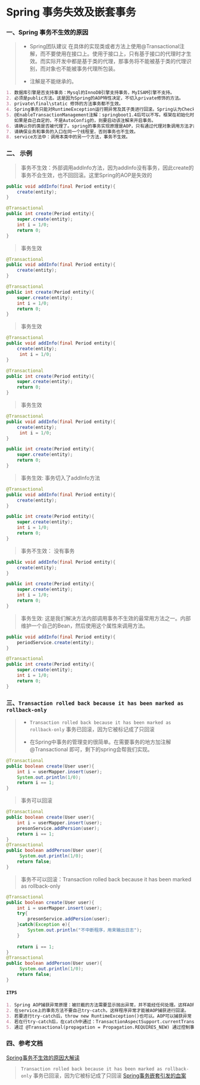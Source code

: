 # Spring 事务失效及嵌套事务



### 一、Spring 事务不生效的原因

> - Spring团队建议 在具体的实现类或者方法上使用@Transactional注解，而不要使用在接口上。使用于接口上，只有基于接口的代理时才生效。而实际开发中都是基于类的代理，那事务将不能被基于类的代理识别，而对象也不能被事务代理所包装。
> 
> - 注解是不能继承的。

```markdown
1. 数据库引擎是否支持事务：Mysql的InnoDB引擎支持事务，MyISAM引擎不支持。
2. 必须是public方法。这是因为Spring的AOP特性决定，不切入private修饰的方法。
3. private\final\static 修饰的方法事务都不生效。
4. Spring事务只能对RuntimeException运行期异常及其子类进行回滚。Spring认为Checked的异常属于业务，开发需要给出解决方案而不是直接扔给框架
5. @EnableTransactionManagement注解：springboot1.4后可以不写。框架在初始化时就默认注入了两个事务管理器的Bean `JDBC`的`DataSourceTransactionManager` 和 `JPA`的 `JPATransactionManager`。
   如果是自己自定的，不是AutoConfig的，则要启动该注解来开启事务。
6. 请确认你的类是否被代理了。spring的事务实现原理是AOP，只有通过代理对象调用方法才能被拦截，事务才能生效。
7. 请确保业务和事务的入口在同一个线程里，否则事务也不生效。
8. service方法中：调用本类中的另一个方法，事务不生效。
```

### 二、 示例

> 事务不生效：外部调用addInfo方法，因为addInfo没有事务，因此create的事务不会生效，也不回回滚。这里Spring的AOP是失效的
```java
public void addInfo(final Period entity){
    create(entity);
}

@Transactional
public int create(Period entity){
    super.create(entity);
    int i = 1/0;
    return 0;
}
```
> 事务生效
```java
@Transactional
public void addInfo(final Period entity){
    create(entity);
}

@Transactional
public int create(Period entity){
    super.create(entity);
    int i = 1/0;
    return 0;
}
```
> 事务生效
```java
@Transactional
public void addInfo(final Period entity){
    create(entity);
     int i = 1/0;
}

@Transactional
public int create(Period entity){
    super.create(entity);
    return 0;
}
```
> 事务生效
```java
@Transactional
public void addInfo(final Period entity){
    create(entity);
     int i = 1/0;
}

public int create(Period entity){
    super.create(entity);
    return 0;
}
```
> 事务生效: 事务切入了addInfo方法
```java
@Transactional
public void addInfo(final Period entity){
    create(entity);
}

public int create(Period entity){
    super.create(entity);
    int i = 1/0;
    return 0;
}
```
> 事务不生效： 没有事务
```java
public void addInfo(final Period entity){
    create(entity);
}

public int create(Period entity){
    super.create(entity);
    int i = 1/0;
    return 0;
}
```
> 事务生效: 这是我们解决方法内部调用事务不生效的最常用方法之一。内部维护一个自己的Bean，然后使用这个属性来调用方法。
```java
public void addInfo(final Period entity){
    periodService.create(entity);
}

@Transactional
public int create(Period entity){
    super.create(entity);
    int i = 1/0;
    return 0;
}
```

### 三、`Transaction rolled back because it has been marked as rollback-only`
> - `Transaction rolled back because it has been marked as rollback-only` 事务已回滚，因为它被标记成了只回滚
>
> - 在Spring中事务的管理变的很简单。在需要事务的地方加注解 @Transactional 即可，剩下的spring会帮我们实现。
```java
@Transactional
public boolean create(User user){
    int i = userMapper.insert(user);
    System.out.println(1/0);
    return i == 1;
}
```
> 事务可以回滚
```java
@Transactional
public boolean create(User user){
    int i = userMapper.insert(user);
    presonService.addPersion(user);
    return i == 1;
}
@Transactional
public boolean addPerson(User user){
     System.out.println(1/0);
    return false;
}
```
> 事务不可以回滚：Transaction rolled back because it has been marked as rollback-only
```java
@Transactional
public boolean create(User user){
    int i = userMapper.insert(user);
    try{
        presonService.addPersion(user);
    }catch(Exception e){
        System.out.println("不中断程序，用来输出日志");
    }
    
    return i == 1;
}
@Transactional
public boolean addPerson(User user){
     System.out.println(1/0);
    return false;
}
```

#### `ITPS`
```markdown
1. Spring AOP捕获异常原理：被拦截的方法需要显示抛出异常，并不能经任何处理。这样AOP代理才能捕获到方法的异常，进行回滚。默认情况下AIP只能捕获RuntimeException异常
2. 在service上的事务方法不要自己try-catch，这样程序异常才能被AOP捕获进行回滚。
3. 若要进行try-catch后，throw new RuntimeException()也可以。AOP可以捕获异常
4. 若在行try-catch后，在catch中通过：TransactionAspectSupport.currentTransactionStatus().setRollbackOnly() 手动进行回滚，也是可行的。
5. 通过 @Transactional(propagation = Propagation.REQUIRES_NEW) 通过控制事务的传播属性，来开启新的事务。
```

### 四、参考文档
[Spring事务不生效的原因大解读](https://blog.csdn.net/f641385712/article/details/80445933)
> `Transaction rolled back because it has been marked as rollback-only` 事务已回滚，因为它被标记成了只回滚
[Spring事务嵌套引发的血案](https://blog.csdn.net/f641385712/article/details/80445912)

